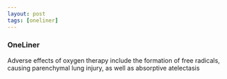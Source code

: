 ```yaml
---
layout: post
tags: [oneliner]
---
```



### OneLiner

Adverse effects of oxygen therapy include the formation of free radicals, causing parenchymal lung injury, as well as absorptive atelectasis
